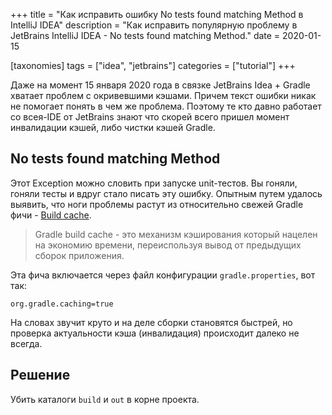 +++
title = "Как исправить ошибку No tests found matching Method в IntelliJ IDEA"
description = "Как исправить популярную проблему в JetBrains IntelliJ IDEA - No tests found matching Method."
date = 2020-01-15

[taxonomies]
tags = ["idea", "jetbrains"]
categories = ["tutorial"]
+++

Даже на момент 15 января 2020 года в связке JetBrains Idea + Gradle хватает проблем с окривевшими кэшами. 
Причем текст ошибки никак не помогает понять в чем же проблема. Поэтому те кто давно работает 
со всея-IDE от JetBrains знают что скорей всего пришел момент инвалидации кэшей, либо чистки кэшей Gradle.

## No tests found matching Method

Этот Exception можно словить при запуске unit-тестов. Вы гоняли, гоняли тесты и вдруг стало писать эту ошибку.
Опытным путем удалось выявить, что ноги проблемы растут из относительно свежей Gradle фичи - [Build cache](https://docs.gradle.org/current/userguide/build_cache.html).

> Gradle build cache - это механизм кэширования который нацелен на экономию времени, переиспользуя вывод от предыдущих сборок приложения.

Эта фича включается через файл конфигурации `gradle.properties`, вот так:

```properties
org.gradle.caching=true
```

На словах звучит круто и на деле сборки становятся быстрей, но проверка актуальности кэша (инвалидация) происходит далеко не всегда.

## Решение

Убить каталоги `build` и `out` в корне проекта. 
